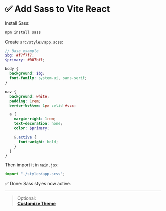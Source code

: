 # ✅ Add Sass to Vite React

Install Sass:

```bash
npm install sass
```

Create `src/styles/app.scss`:

```scss
// Base example
$bg: #f7f7f7;
$primary: #007bff;

body {
  background: $bg;
  font-family: system-ui, sans-serif;
}

nav {
  background: white;
  padding: 1rem;
  border-bottom: 1px solid #ccc;

  a {
    margin-right: 1rem;
    text-decoration: none;
    color: $primary;

    &.active {
      font-weight: bold;
    }
  }
}
```

Then import it in `main.jsx`:

```js
import "./styles/app.scss";
```

✅ Done: Sass styles now active.

---

> Optional: <br /> **[Customize Theme](App.scss)**
